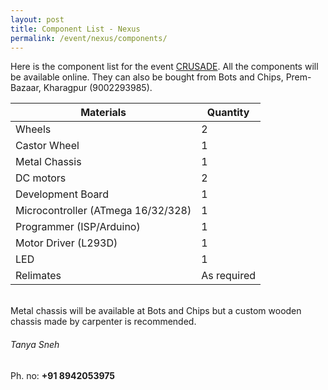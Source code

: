 ```yaml
---
layout: post
title: Component List - Nexus
permalink: /event/nexus/components/
---
```

Here is the component list for the event [CRUSADE](/tutorial/event/nexus/). All the components will be available online. They can also be bought from Bots and Chips, Prem-Bazaar, Kharagpur (9002293985).

| Materials                         | Quantity    |
|-----------------------------------|-------------|
|Wheels                             | 2           |
|Castor Wheel                       | 1           |
|Metal Chassis                      | 1           |
|DC motors                          | 2           |
|Development Board                  | 1           |
|Microcontroller (ATmega 16/32/328) | 1           |
|Programmer (ISP/Arduino)           | 1           |
|Motor Driver (L293D)               | 1           |
|LED                                | 1           |
|Relimates                          | As required |

<br>
Metal chassis will be available at Bots and Chips but a custom wooden chassis made by carpenter is recommended.

###### Tanya Sneh

Ph. no: **+91 8942053975**
